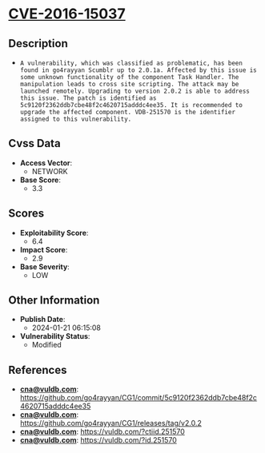 
# [CVE-2016-15037](https://cve.mitre.org/cgi-bin/cvename.cgi?name=CVE-2016-15037)

## Description

- `A vulnerability, which was classified as problematic, has been found in go4rayyan Scumblr up to 2.0.1a. Affected by this issue is some unknown functionality of the component Task Handler. The manipulation leads to cross site scripting. The attack may be launched remotely. Upgrading to version 2.0.2 is able to address this issue. The patch is identified as 5c9120f2362ddb7cbe48f2c4620715adddc4ee35. It is recommended to upgrade the affected component. VDB-251570 is the identifier assigned to this vulnerability.`

## Cvss Data

- **Access Vector**:
  - NETWORK
- **Base Score**:
  - 3.3

## Scores

- **Exploitability Score**:
  - 6.4
- **Impact Score**:
  - 2.9
- **Base Severity**:
  - LOW

## Other Information

- **Publish Date**:
  - 2024-01-21 06:15:08
- **Vulnerability Status**:
  - Modified

## References

- **cna@vuldb.com**: https://github.com/go4rayyan/CG1/commit/5c9120f2362ddb7cbe48f2c4620715adddc4ee35
- **cna@vuldb.com**: https://github.com/go4rayyan/CG1/releases/tag/v2.0.2
- **cna@vuldb.com**: https://vuldb.com/?ctiid.251570
- **cna@vuldb.com**: https://vuldb.com/?id.251570
